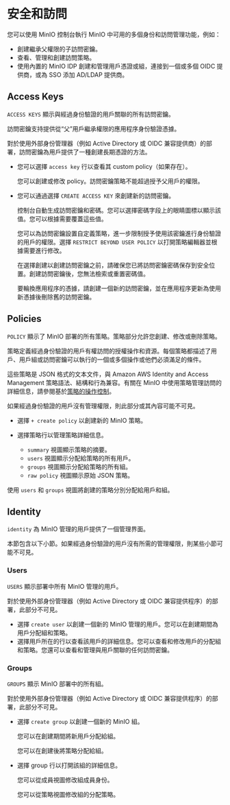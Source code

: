 # 安全和訪問

您可以使用 MinIO 控制台執行 MinIO 中可用的多個身份和訪問管理功能，例如：

- 創建繼承父權限的子訪問密鑰。
- 查看、管理和創建訪問策略。
- 使用內置的 MinIO IDP 創建和管理用戶憑證或組，連接到一個或多個 OIDC 提供商，或為 SSO 添加 AD/LDAP 提供商。

## Access Keys

`ACCESS KEYS` 顯示與經過身份驗證的用戶關聯的所有訪問密鑰。

訪問密鑰支持提供從“父”用戶繼承權限的應用程序身份驗證憑據。

對於使用外部身份管理器（例如 Active Directory 或 OIDC 兼容提供商）的部署，訪問密鑰為用戶提供了一種創建長期憑證的方法。

- 您可以選擇 `access key` 行以查看其 custom policy（如果存在）。

    您可以創建或修改 policy。訪問密鑰策略不能超過授予父用戶的權限。


- 您可以通過選擇 `CREATE ACCESS KEY` 來創建新的訪問密鑰。

    控制台自動生成訪問密鑰和密碼。您可以選擇密碼字段上的眼睛圖標以顯示該值。您可以根據需要覆蓋這些值。

    您可以為訪問密鑰設置自定義策略，進一步限制授予使用該密鑰進行身份驗證的用戶的權限。選擇 `RESTRICT BEYOND USER POLICY` 以打開策略編輯器並根據需要進行修改。

    在選擇創建以創建訪問密鑰之前，請確保您已將訪問密鑰密碼保存到安全位置。創建訪問密鑰後，您無法檢索或重置密碼值。

    要輪換應用程序的憑據，請創建一個新的訪問密鑰，並在應用程序更新為使用新憑據後刪除舊的訪問密鑰。


## Policies

`POLICY` 顯示了 MinIO 部署的所有策略。策略部分允許您創建、修改或刪除策略。

策略定義經過身份驗證的用戶有權訪問的授權操作和資源。每個策略都描述了用戶、用戶組或訪問密鑰可以執行的一個或多個操作或他們必須滿足的條件。

這些策略是 JSON 格式的文本文件，與 Amazon AWS Identity and Access Management 策略語法、結構和行為兼容。有關在 MinIO 中使用策略管理訪問的詳細信息，請參閱基於[策略的操作控制](https://min.io/docs/minio/linux/administration/identity-access-management/policy-based-access-control.html#minio-policy)。

如果經過身份驗證的用戶沒有管理權限，則此部分或其內容可能不可見。

- 選擇 `+ create policy` 以創建新的 MinIO 策略。
- 選擇策略行以管理策略詳細信息。

    - `summary` 視圖顯示策略的摘要。
    - `users` 視圖顯示分配給策略的所有用戶。
    - `groups` 視圖顯示分配給策略的所有組。
    - `raw policy` 視圖顯示原始 JSON 策略。

使用 `users` 和 `groups` 視圖將創建的策略分別分配給用戶和組。

## Identity

`identity` 為 MinIO 管理的用戶提供了一個管理界面。

本節包含以下小節。如果經過身份驗證的用戶沒有所需的管理權限，則某些小節可能不可見。

### Users

`USERS` 顯示部署中所有 MinIO 管理的用戶。

對於使用外部身份管理器（例如 Active Directory 或 OIDC 兼容提供程序）的部署，此部分不可見。

- 選擇 `create user` 以創建一個新的 MinIO 管理的用戶。您可以在創建期間為用戶分配組和策略。
- 選擇用戶所在的行以查看該用戶的詳細信息。您可以查看和修改用戶的分配組和策略。您還可以查看和管理與用戶關聯的任何訪問密鑰。


### Groups

`GROUPS` 顯示 MinIO 部署中的所有組。

對於使用外部身份管理器（例如 Active Directory 或 OIDC 兼容提供程序）的部署，此部分不可見。

- 選擇 `create group` 以創建一個新的 MinIO 組。

    您可以在創建期間將新用戶分配給組。

    您可以在創建後將策略分配給組。

- 選擇 group 行以打開該組的詳細信息。

    您可以從成員視圖修改組成員身份。

    您可以從策略視圖修改組的分配策略。